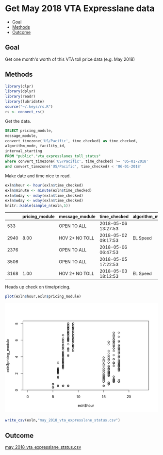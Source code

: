 Get May 2018 VTA Expresslane data
================

-   [Goal](#goal)
-   [Methods](#methods)
-   [Outcome](#outcome)

Goal
----

Get one month's worth of this VTA toll price data (e.g. May 2018)

Methods
-------

``` r
library(clpr)
library(dplyr)
library(readr)
library(lubridate)
source("~/.keys/rs.R")
rs <- connect_rs()
```

Get the data.

``` sql
SELECT pricing_module,
message_module,
convert_timezone('US/Pacific', time_checked) as time_checked,
algorithm_mode, facility_id,
interval_starting
FROM "public"."vta_expresslanes_toll_status"
where convert_timezone('US/Pacific', time_checked) >= '05-01-2018'
and convert_timezone('US/Pacific', time_checked) < '06-01-2018'
```

Make date and time nice to read.

``` r
exln$hour <- hour(exln$time_checked)
exln$minute <- minute(exln$time_checked)
exln$mday <- mday(exln$time_checked)
exln$wday <- wday(exln$time_checked)
knitr::kable(sample_n(exln,5))
```

|      | pricing\_module | message\_module | time\_checked       | algorithm\_mode | facility\_id |  interval\_starting|  hour|  minute|  mday|  wday|
|------|:----------------|:----------------|:--------------------|:----------------|:-------------|-------------------:|-----:|-------:|-----:|-----:|
| 533  |                 | OPEN TO ALL     | 2018-05-06 13:27:53 |                 | FSE          |          1525638300|    13|      27|     6|     1|
| 2940 | 8.00            | HOV 2+ NO TOLL  | 2018-05-02 09:17:53 | EL Speed        | CLW          |          1525277700|     9|      17|     2|     4|
| 2376 |                 | OPEN TO ALL     | 2018-05-06 06:47:53 |                 | CLW          |          1525614300|     6|      47|     6|     1|
| 3506 |                 | OPEN TO ALL     | 2018-05-05 17:22:53 |                 | CLW          |          1525566000|    17|      22|     5|     7|
| 3168 | 1.00            | HOV 2+ NO TOLL  | 2018-05-03 18:12:53 | EL Speed        | CLW          |          1525396200|    18|      12|     3|     5|

Heads up check on time/pricing.

``` r
plot(exln$hour,exln$pricing_module)
```

![](readme_files/figure-markdown_github/unnamed-chunk-4-1.png)

``` r
write_csv(exln,"may_2018_vta_expresslane_status.csv")
```

Outcome
-------

[may\_2018\_vta\_expresslane\_status.csv](may_2018_vta_expresslane_status.csv)

